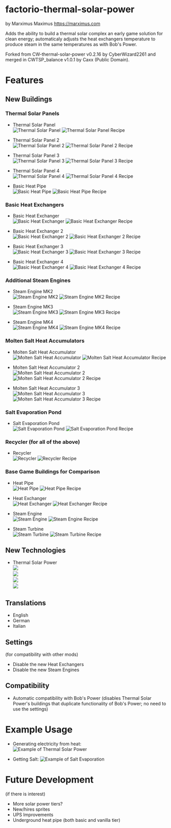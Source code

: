 # factorio-thermal-solar-power

by Marximus Maximus
https://marximus.com

Adds the ability to build a thermal solar complex an early game solution for clean energy; automaticaly adjusts the heat exchangers temperature to produce steam in the same temperatures as with Bob's Power.

Forked from CW-thermal-solar-power v0.2.16 by CyberWizard2261 and merged in CWTSP_balance v1.0.1 by Caxx (Public Domain).

# Features
## New Buildings

### Thermal Solar Panels

* Thermal Solar Panel<br>
![Thermal Solar Panel](https://raw.githubusercontent.com/MarximusMaximus/factorio-thermal-solar-power/main/assets/thermal-solar-panel.png) ![Thermal Solar Panel Recipe](https://raw.githubusercontent.com/MarximusMaximus/factorio-thermal-solar-power/main/assets/thermal-solar-panel-recipe.png)

* Thermal Solar Panel 2<br>
![Thermal Solar Panel 2](https://raw.githubusercontent.com/MarximusMaximus/factorio-thermal-solar-power/main/assets/thermal-solar-panel2.png) ![Thermal Solar Panel 2 Recipe](https://raw.githubusercontent.com/MarximusMaximus/factorio-thermal-solar-power/main/assets/thermal-solar-panel2-recipe.png)

* Thermal Solar Panel 3<br>
![Thermal Solar Panel 3](https://raw.githubusercontent.com/MarximusMaximus/factorio-thermal-solar-power/main/assets/thermal-solar-panel3.png) ![Thermal Solar Panel 3 Recipe](https://raw.githubusercontent.com/MarximusMaximus/factorio-thermal-solar-power/main/assets/thermal-solar-panel3-recipe.png)

* Thermal Solar Panel 4<br>
![Thermal Solar Panel 4](https://raw.githubusercontent.com/MarximusMaximus/factorio-thermal-solar-power/main/assets/thermal-solar-panel4.png) ![Thermal Solar Panel 4 Recipe](https://raw.githubusercontent.com/MarximusMaximus/factorio-thermal-solar-power/main/assets/thermal-solar-panel4-recipe.png)

* Basic Heat Pipe<br>
![Basic Heat Pipe](https://raw.githubusercontent.com/MarximusMaximus/factorio-thermal-solar-power/main/assets/basic-heat-pipe.png) ![Basic Heat Pipe Recipe](https://raw.githubusercontent.com/MarximusMaximus/factorio-thermal-solar-power/main/assets/basic-heat-pipe-recipe.png)<br>

### Basic Heat Exchangers

* Basic Heat Exchanger<br>
![Basic Heat Exchanger](https://raw.githubusercontent.com/MarximusMaximus/factorio-thermal-solar-power/main/assets/basic-heat-exchanger.png) ![Basic Heat Exchanger Recipe](https://raw.githubusercontent.com/MarximusMaximus/factorio-thermal-solar-power/main/assets/basic-heat-exchanger-recipe.png)

* Basic Heat Exchanger 2<br>
![Basic Heat Exchanger 2](https://raw.githubusercontent.com/MarximusMaximus/factorio-thermal-solar-power/main/assets/basic-heat-exchanger2.png) ![Basic Heat Exchanger 2 Recipe](https://raw.githubusercontent.com/MarximusMaximus/factorio-thermal-solar-power/main/assets/basic-heat-exchanger2-recipe.png)

* Basic Heat Exchanger 3<br>
![Basic Heat Exchanger 3](https://raw.githubusercontent.com/MarximusMaximus/factorio-thermal-solar-power/main/assets/basic-heat-exchanger3.png) ![Basic Heat Exchanger 3 Recipe](https://raw.githubusercontent.com/MarximusMaximus/factorio-thermal-solar-power/main/assets/basic-heat-exchanger3-recipe.png)

* Basic Heat Exchanger 4<br>
![Basic Heat Exchanger 4](https://raw.githubusercontent.com/MarximusMaximus/factorio-thermal-solar-power/main/assets/basic-heat-exchanger4.png) ![Basic Heat Exchanger 4 Recipe](https://raw.githubusercontent.com/MarximusMaximus/factorio-thermal-solar-power/main/assets/basic-heat-exchanger4-recipe.png)

### Additional Steam Engines

* Steam Engine MK2<br>
![Steam Engine MK2](https://raw.githubusercontent.com/MarximusMaximus/factorio-thermal-solar-power/main/assets/steam-engine2.png) ![Steam Engine MK2 Recipe](https://raw.githubusercontent.com/MarximusMaximus/factorio-thermal-solar-power/main/assets/steam-engine2-recipe.png)

* Steam Engine MK3<br>
![Steam Engine MK3](https://raw.githubusercontent.com/MarximusMaximus/factorio-thermal-solar-power/main/assets/steam-engine3.png) ![Steam Engine MK3 Recipe](https://raw.githubusercontent.com/MarximusMaximus/factorio-thermal-solar-power/main/assets/steam-engine3-recipe.png)

* Steam Engine MK4<br>
![Steam Engine MK4](https://raw.githubusercontent.com/MarximusMaximus/factorio-thermal-solar-power/main/assets/steam-engine4.png) ![Steam Engine MK4 Recipe](https://raw.githubusercontent.com/MarximusMaximus/factorio-thermal-solar-power/main/assets/steam-engine4-recipe.png)

### Molten Salt Heat Accumulators

* Molten Salt Heat Accumulator<br>
![Molten Salt Heat Accumulator](https://raw.githubusercontent.com/MarximusMaximus/factorio-thermal-solar-power/main/assets/molten-salt-heat-accumulator.png) ![Molten Salt Heat Accumulator Recipe](https://raw.githubusercontent.com/MarximusMaximus/factorio-thermal-solar-power/main/assets/molten-salt-heat-accumulator-recipe.png)

* Molten Salt Heat Accumulator 2<br>
![Molten Salt Heat Accumulator 2](https://raw.githubusercontent.com/MarximusMaximus/factorio-thermal-solar-power/main/assets/molten-salt-heat-accumulator2.png) ![Molten Salt Heat Accumulator 2 Recipe](https://raw.githubusercontent.com/MarximusMaximus/factorio-thermal-solar-power/main/assets/molten-salt-heat-accumulator2-recipe.png)

* Molten Salt Heat Accumulator 3<br>
![Molten Salt Heat Accumulator 3](https://raw.githubusercontent.com/MarximusMaximus/factorio-thermal-solar-power/main/assets/molten-salt-heat-accumulator3.png) ![Molten Salt Heat Accumulator 3 Recipe](https://raw.githubusercontent.com/MarximusMaximus/factorio-thermal-solar-power/main/assets/molten-salt-heat-accumulator3-recipe.png)

### Salt Evaporation Pond

* Salt Evaporation Pond<br>
![Salt Evaporation Pond](https://raw.githubusercontent.com/MarximusMaximus/factorio-thermal-solar-power/main/assets/salt-evaporation-pond.png) ![Salt Evaporation Pond Recipe](https://raw.githubusercontent.com/MarximusMaximus/factorio-thermal-solar-power/main/assets/salt-evaporation-pond-recipe.png)

### Recycler (for all of the above)

* Recycler<br>
![Recycler](https://raw.githubusercontent.com/MarximusMaximus/factorio-thermal-solar-power/main/assets/recycler.png) ![Recycler Recipe](https://raw.githubusercontent.com/MarximusMaximus/factorio-thermal-solar-power/main/assets/recycler-recipe.png)

### Base Game Buildings for Comparison

* Heat Pipe<br>
![Heat Pipe](https://raw.githubusercontent.com/MarximusMaximus/factorio-thermal-solar-power/main/assets/heat-pipe.png) ![Heat Pipe Recipe](https://raw.githubusercontent.com/MarximusMaximus/factorio-thermal-solar-power/main/assets/heat-pipe-recipe.png)<br>

* Heat Exchanger<br>
![Heat Exchanger](https://raw.githubusercontent.com/MarximusMaximus/factorio-thermal-solar-power/main/assets/heat-exchanger.png) ![Heat Exchanger Recipe](https://raw.githubusercontent.com/MarximusMaximus/factorio-thermal-solar-power/main/assets/heat-exchanger-recipe.png)<br>

* Steam Engine<br>
![Steam Engine](https://raw.githubusercontent.com/MarximusMaximus/factorio-thermal-solar-power/main/assets/steam-engine.png) ![Steam Engine Recipe](https://raw.githubusercontent.com/MarximusMaximus/factorio-thermal-solar-power/main/assets/steam-engine-recipe.png)<br>

* Steam Turbine<br>
![Steam Turbine](https://raw.githubusercontent.com/MarximusMaximus/factorio-thermal-solar-power/main/assets/steam-turbine.png) ![Steam Turbine Recipe](https://raw.githubusercontent.com/MarximusMaximus/factorio-thermal-solar-power/main/assets/steam-turbine-recipe.png)<br>

## New Technologies

* Thermal Solar Power<br>
![](https://raw.githubusercontent.com/MarximusMaximus/factorio-thermal-solar-power/main/assets/thermal-solar-power-tech.png)<br>
![](https://raw.githubusercontent.com/MarximusMaximus/factorio-thermal-solar-power/main/assets/thermal-solar-power-tech2.png)<br>
![](https://raw.githubusercontent.com/MarximusMaximus/factorio-thermal-solar-power/main/assets/thermal-solar-power-tech3.png)<br>
![](https://raw.githubusercontent.com/MarximusMaximus/factorio-thermal-solar-power/main/assets/thermal-solar-power-tech4.png)<br>

## Translations

* English
* German
* Italian

## Settings
(for compatibility with other mods)
* Disable the new Heat Exchangers
* Disable the new Steam Engines

## Compatibility

* Automatic compatibility with Bob's Power (disables Thermal Solar Power's buildings that duplicate functionality of Bob's Power; no need to use the settings)

# Example Usage

* Generating electricity from heat:<br>
![Example of Thermal Solar Power](https://raw.githubusercontent.com/MarximusMaximus/factorio-thermal-solar-power/main/assets/example-thermal-solar-power.png)

* Getting Salt:
![Example of Salt Evaporation](https://raw.githubusercontent.com/MarximusMaximus/factorio-thermal-solar-power/main/assets/example-salt-evaporation.png)

# Future Development
(if there is interest)

* More solar power tiers?
* New/hires sprites
* UPS Improvements
* Underground heat pipe (both basic and vanilla tier)
